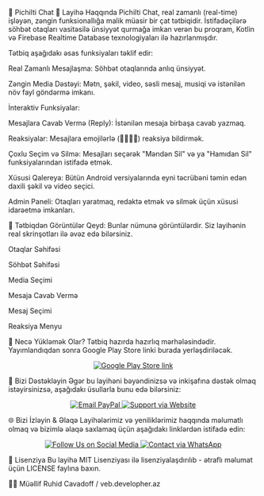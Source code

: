 💬 Pichilti Chat
🌟 Layihə Haqqında
Pichilti Chat, real zamanlı (real-time) işləyən, zəngin funksionallığa malik müasir bir çat tətbiqidir. İstifadəçilərə söhbət otaqları vasitəsilə ünsiyyət qurmağa imkan verən bu proqram, Kotlin və Firebase Realtime Database texnologiyaları ilə hazırlanmışdır.

Tətbiq aşağıdakı əsas funksiyaları təklif edir:

Real Zamanlı Mesajlaşma: Söhbət otaqlarında anlıq ünsiyyət.

Zəngin Media Dəstəyi: Mətn, şəkil, video, səsli mesaj, musiqi və istənilən növ fayl göndərmə imkanı.

İnteraktiv Funksiyalar:

Mesajlara Cavab Vermə (Reply): İstənilən mesaja birbaşa cavab yazmaq.

Reaksiyalar: Mesajlara emojilərlə (🫰🏻😺😸) reaksiya bildirmək.

Çoxlu Seçim və Silmə: Mesajları seçərək "Məndən Sil" və ya "Hamıdan Sil" funksiyalarından istifadə etmək.

Xüsusi Qalereya: Bütün Android versiyalarında eyni təcrübəni təmin edən daxili şəkil və video seçici.

Admin Paneli: Otaqları yaratmaq, redaktə etmək və silmək üçün xüsusi idarəetmə imkanları.

📸 Tətbiqdən Görüntülər
Qeyd: Bunlar nümunə görüntülərdir. Siz layihənin real skrinşotları ilə əvəz edə bilərsiniz.

Otaqlar Səhifəsi

Söhbət Səhifəsi

Media Seçimi







Mesaja Cavab Vermə

Mesaj Seçimi

Reaksiya Menyu







📲 Necə Yükləmək Olar?
Tətbiq hazırda hazırlıq mərhələsindədir. Yayımlandıqdan sonra Google Play Store linki burada yerləşdiriləcək.

<p align="center">
<a href="#" target="_blank">
<img src="https://www.google.com/search?q=https://img.shields.io/badge/Google_Play-Tezlikl%C9%99-A4C639%3Fstyle%3Dfor-the-badge%26logo%3Dgoogle-play%26logoColor%3Dwhite" alt="Google Play Store link">
</a>
</p>

💖 Bizi Dəstəkləyin
Əgər bu layihəni bəyəndinizsə və inkişafına dəstək olmaq istəyirsinizsə, aşağıdakı üsullarla bunu edə bilərsiniz:

<p align="center">
<a href="mailto:ruhidjavadoff@gmail.com">
<img src="https://img.shields.io/badge/Support-Email_PayPal-blue?style=for-the-badge&logo=paypal" alt="Email PayPal">
</a>
<a href="https://ruhidjavadoff.site/donate/" target="_blank">
<img src="https://www.google.com/search?q=https://img.shields.io/badge/Support-Web_Site-green%3Fstyle%3Dfor-the-badge%26logo%3Dbuy-me-a-coffee" alt="Support via Website">
</a>
</p>

🌐 Bizi İzləyin & Əlaqə
Layihələrimiz və yeniliklərimiz haqqında məlumatlı olmaq və bizimlə əlaqə saxlamaq üçün aşağıdakı linklərdən istifadə edin:

<p align="center">
<a href="https://ruhidjavadoff.site/followme/" target="_blank">
<img src="https://img.shields.io/badge/Follow_Us-Social_Media-purple?style=for-the-badge&logo=rss" alt="Follow Us on Social Media">
</a>
<a href="https://wa.me/994506636031" target="_blank">
<img src="https://img.shields.io/badge/WhatsApp-Contact_Us-25D366?style=for-the-badge&logo=whatsapp&logoColor=white" alt="Contact via WhatsApp">
</a>
</p>

📄 Lisenziya
Bu layihə MIT Lisenziyası ilə lisenziyalaşdırılıb - ətraflı məlumat üçün LICENSE faylına baxın.

🧑‍💻 Müəllif
Ruhid Cavadoff / veb.developher.az
